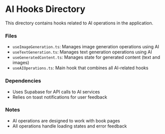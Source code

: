 
# AI Hooks Directory

This directory contains hooks related to AI operations in the application.

### Files

- `useImageGeneration.ts`: Manages image generation operations using AI
- `useTextGeneration.ts`: Manages text generation operations using AI
- `useGeneratedContent.ts`: Manages state for generated content (text and images)
- `useAIOperations.ts`: Main hook that combines all AI-related hooks

### Dependencies

- Uses Supabase for API calls to AI services
- Relies on toast notifications for user feedback

### Notes

- AI operations are designed to work with book pages
- All operations handle loading states and error feedback
